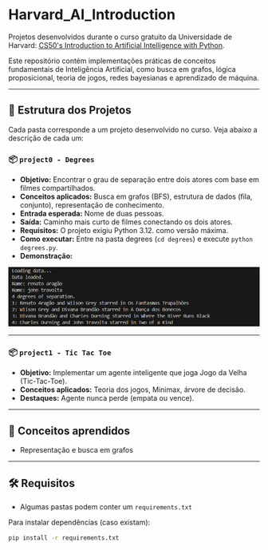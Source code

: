 # Harvard_AI_Introduction

Projetos desenvolvidos durante o curso gratuito da Universidade de Harvard: [CS50's Introduction to Artificial Intelligence with Python](https://cs50.harvard.edu/ai/).

Este repositório contém implementações práticas de conceitos fundamentais de Inteligência Artificial, como busca em grafos, lógica proposicional, teoria de jogos, redes bayesianas e aprendizado de máquina.

---

## 📁 Estrutura dos Projetos

Cada pasta corresponde a um projeto desenvolvido no curso. Veja abaixo a descrição de cada um:

### 📦 `project0 - Degrees`

- **Objetivo:** Encontrar o grau de separação entre dois atores com base em filmes compartilhados.
- **Conceitos aplicados:** Busca em grafos (BFS), estrutura de dados (fila, conjunto), representação de conhecimento.
- **Entrada esperada:** Nome de duas pessoas.
- **Saída:** Caminho mais curto de filmes conectando os dois atores.
- **Requisitos:** O projeto exigiu Python 3.12. como versão máxima.
- **Como executar:** Entre na pasta degrees (`cd degrees`) e execute `python degrees.py`.
- **Demonstração:**
  
![Exemplo de execução](img/degrees.png)

---

### 📦 `project1 - Tic Tac Toe`

- **Objetivo:** Implementar um agente inteligente que joga Jogo da Velha (Tic-Tac-Toe).
- **Conceitos aplicados:** Teoria dos jogos, Minimax, árvore de decisão.
- **Destaques:** Agente nunca perde (empata ou vence).

---

## 🧠 Conceitos aprendidos

- Representação e busca em grafos

---

## 🛠️ Requisitos

- Algumas pastas podem conter um `requirements.txt`

Para instalar dependências (caso existam):

```bash
pip install -r requirements.txt
